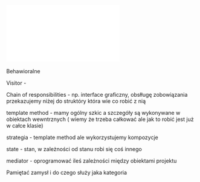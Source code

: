 ![DesignPatterns3](Notatki/Semestr%202/Programowanie%20obiektowe/Wyk%C5%82ady/Wyk%C5%82ad%2010/DesignPatterns3.pdf)

Behawioralne

Visitor - 

Chain of responsibilities - np. interface graficzny, obsłługę zobowiązania przekazujemy niżej do struktóry która wie co robić z nią

template method - mamy ogólny szkic a szczegóły są wykonywane w obiektach wewntrznych ( wiemy że trzeba całkować ale jak to robić jest już w całce klasie)

strategia - template method ale wykorzystujemy kompozycje

state - stan, w zależności od stanu robi się coś innego

mediator - oprogramować ileś zależności między obiektami projektu





Pamiętać zamysł i do czego służy jaka kategoria